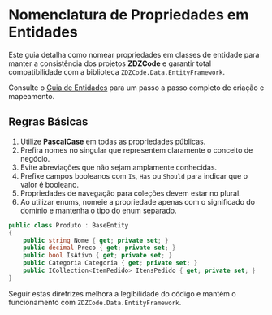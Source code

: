 # Nomenclatura de Propriedades em Entidades

Este guia detalha como nomear propriedades em classes de entidade para manter a consistência dos projetos **ZDZCode** e garantir total compatibilidade com a biblioteca `ZDZCode.Data.EntityFramework`.

Consulte o [Guia de Entidades](./guia-entidades.md) para um passo a passo completo de criação e mapeamento.

## Regras Básicas

1. Utilize **PascalCase** em todas as propriedades públicas.
2. Prefira nomes no singular que representem claramente o conceito de negócio.
3. Evite abreviações que não sejam amplamente conhecidas.
4. Prefixe campos booleanos com `Is`, `Has` ou `Should` para indicar que o valor é booleano.
5. Propriedades de navegação para coleções devem estar no plural.
6. Ao utilizar enums, nomeie a propriedade apenas com o significado do domínio e mantenha o tipo do enum separado.

```csharp
public class Produto : BaseEntity
{
    public string Nome { get; private set; }
    public decimal Preco { get; private set; }
    public bool IsAtivo { get; private set; }
    public Categoria Categoria { get; private set; }
    public ICollection<ItemPedido> ItensPedido { get; private set; }
}
```

Seguir estas diretrizes melhora a legibilidade do código e mantém o funcionamento com `ZDZCode.Data.EntityFramework`.
